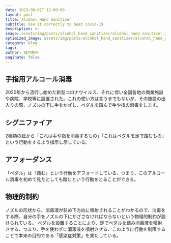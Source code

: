 ```yaml
---
date: 2023-08-01T 12:00:00
layout: post
title: Alcohol Hand Sanitizer
subtitle: Use it correctly to beat covid-19 
description: >-
image: assets/img/posts/alcohol_hand_sanitizer/alcohol_hand_sanitizer.jpg
optimized_image: assets/img/posts/alcohol_hand_sanitizer/alcohol_hand_sanitizer_resized_thumbnail.jpg
category: blog
tags: 
author: 城戸創平
paginate: false
---
```


## 手指用アルコール消毒

2020年から流行し始めた新型コロナウイルス、それに伴い全国各地の商業施設や病院、学校等に設置された。これの使い方は言うまでもないが、その施設の出入りの際、ノズルの下に手をかざし、ペダルを踏んで手や指の消毒をします。

## シグニファイア

2種類の絵から「これは手や指を消毒するもの」「これはペダルを足で踏むもの」という行動をするよう指示し示している。

## アフォーダンス

「ペダル」は「踏む」という行動をアフォードしている、つまり、このアルコール消毒を初めて見たとしても踏むという行動をとることができる。

## 物理的制約

ノズルの形状から、消毒液が斜め下方向に噴射されることがわかるので、消毒をする際、自分の手をノズルの下にかざさなければならないという物理的制約が設けられている。
ペダルを設置することにより、足でペダルを踏み消毒液を噴射させる、つまり、手を使わずに消毒液を噴射させる、このように行動を制限することで本来の目的である「感染症対策」を果たしている。